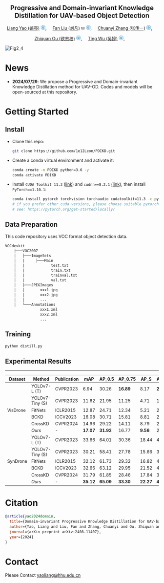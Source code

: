 <div align="center">

## Progressive and Domain-invariant Knowledge Distillation for UAV-based Object Detection

[Liang Yao (姚亮)](https://multimodality.group/author/%E5%A7%9A%E4%BA%AE/) 
<img src="assets/hhu_logo.png" alt="Logo" width="15">, &nbsp; &nbsp; 
[Fan Liu (刘凡)](https://multimodality.group/author/%E5%88%98%E5%87%A1/) ✉ 
<img src="assets/hhu_logo.png" alt="Logo" width="15">, &nbsp; &nbsp;
[Chuanyi Zhang (张传一)](https://ai.hhu.edu.cn/2023/0809/c17670a264073/page.htm) 
<img src="assets/hhu_logo.png" alt="Logo" width="15">, &nbsp; &nbsp; 

[Zhiquan Ou (欧志权)](https://multimodality.group/author/%E6%AC%A7%E5%BF%97%E6%9D%83/) 
<img src="assets/hhu_logo.png" alt="Logo" width="15">, &nbsp; &nbsp; 
[Ting Wu (吴婷)](https://multimodality.group/author/%E5%90%B4%E5%A9%B7/) 
<img src="assets/hhu_logo.png" alt="Logo" width="15">, &nbsp; &nbsp; 

</div>

![Fig2_4](https://github.com/user-attachments/assets/26aceea6-d277-4468-ba3d-39f6e268cc37)

# News

- **2024/07/29**: We propose a Progressive and Domain-invariant Knowledge Distillation method for UAV-OD. Codes and models will be open-sourced at this repository.

# Getting Started

## Install

- Clone this repo:

    ```bash
    git clone https://github.com/1e12Leon/PDIKD.git
    ```
- Create a conda virtual environment and activate it:

    ```bash
    conda create -n PDIKD python=3.6 -y
    conda activate PDIKD
    ```

- Install `CUDA Toolkit 11.3` ([link](https://developer.nvidia.com/cuda-11.3.0-download-archive)) and `cudnn==8.2.1` [(link)](https://developer.nvidia.com/rdp/cudnn-archive), then install `PyTorch==1.10.1`:

    ```bash
    conda install pytorch torchvision torchaudio cudatoolkit=11.3 -c pytorch -y
    # if you prefer other cuda versions, please choose suitable pytorch versions
    # see: https://pytorch.org/get-started/locally/
    ```
    
## Data Preparation
This code repository uses VOC format object detection data.
```
VOCdevkit
    ├───VOC2007
    │   ├───ImageSets
    │   |     ├───Main
    │   |            test.txt
    │   |            train.txt
    │   |            trainval.txt
    │   |            val.txt
    │   ├───JPEGImages
    │   │       xxx1.jpg
    │   │       xxx2.jpg
    │   │       ...
    │   └───Annotations
                xxx1.xml
                xxx2.xml
                ...
```

## Training

```bash
python distill.py
```
    
## Experimental Results

<table>  
    <thead>  
        <tr>  
            <th>Dataset</th>  
            <th>Method</th>  
            <th>Publication</th>  
            <th>mAP</th>  
            <th>AP_0.5</th>  
            <th>AP_0.75</th>  
            <th>AP_S</th>  
            <th>AP_M</th>  
            <th>AP_L</th>  
        </tr>  
    </thead>  
    <tbody>  
        <tr>  
            <td></td>  
            <td>YOLOv7-L (T)</td>  
            <td>CVPR2023</td>  
            <td>6.94</td>  
            <td>30.26</td>  
            <td><strong>16.89</strong></td>  
            <td>8.17</td>  
            <td><strong>26.90</strong></td>  
            <td><strong>42.41</strong></td>  
        </tr>  
        <tr>  
            <td></td>  
            <td>YOLOv7-Tiny (S)</td>  
            <td>CVPR2023</td>  
            <td>11.62</td>  
            <td>21.95</td>  
            <td>11.25</td>  
            <td>4.71</td>  
            <td>18.39</td>  
            <td>32.60</td>  
        </tr>  
        <tr>  
            <td>VisDrone</td>  
            <td>FitNets</td>  
            <td>ICLR2015</td>  
            <td>12.87</td>  
            <td>24.71</td>  
            <td>12.34</td>  
            <td>5.21</td>  
            <td>20.62</td>  
            <td>34.77</td>  
        </tr>  
        <tr>  
            <td></td>  
            <td>BCKD</td>  
            <td>ICCV2023</td>  
            <td>16.08</td>  
            <td>30.71</td>  
            <td>15.81</td>  
            <td>8.81</td>  
            <td>24.90</td>  
            <td>26.60</td>  
        </tr>  
        <tr>  
            <td></td>  
            <td>CrossKD</td>  
            <td>CVPR2024</td>  
            <td>14.96</td>  
            <td>29.22</td>  
            <td>14.11</td>  
            <td>8.79</td>  
            <td>23.77</td>  
            <td>24.54</td>  
        </tr>  
        <tr>  
            <td></td>  
            <td><em>Ours</em></td>  
            <td>-</td>  
            <td><strong>17.07</strong></td>  
            <td><strong>31.92</strong></td>  
            <td>16.77</td>  
            <td><strong>9.56</strong></td>  
            <td>25.90</td>  
            <td>38.98</td>  
        </tr>
<hr>
        <tr>  
            <td></td>  
            <td>YOLOv7-L (T)</td>  
            <td>CVPR2023</td>  
            <td>33.66</td>  
            <td>64.01</td>  
            <td>30.36</td>  
            <td>18.44</td>  
            <td>42.19</td>  
            <td><strong>40.97</strong></td>  
        </tr>  
        <tr>  
            <td></td>  
            <td>YOLOv7-Tiny (S)</td>  
            <td>CVPR2023</td>  
            <td>30.21</td>  
            <td>58.41</td>  
            <td>27.78</td>  
            <td>15.66</td>  
            <td>37.88</td>  
            <td>36.68</td>  
        </tr>  
        <tr>  
            <td>SynDrone</td>  
            <td>FitNets</td>  
            <td>ICLR2015</td>  
            <td>32.12</td>  
            <td>61.73</td>  
            <td>29.32</td>  
            <td>16.82</td>  
            <td>40.21</td>  
            <td>39.38</td>  
        </tr>  
        <tr>  
            <td></td>  
            <td>BCKD</td>  
            <td>ICCV2023</td>  
            <td>32.66</td>  
            <td>63.12</td>  
            <td>29.95</td>  
            <td>21.52</td>  
            <td>40.52</td>  
            <td>31.93</td>  
        </tr>  
        <tr>  
            <td></td>  
            <td>CrossKD</td>  
            <td>CVPR2024</td>  
            <td>31.79</td>  
            <td>61.85</td>  
            <td>28.46</td>  
            <td>17.84</td>  
            <td>39.53</td>  
            <td>30.88</td>  
        </tr>  
        <tr>  
            <td></td>  
            <td><em>Ours</em></td>  
            <td>-</td>  
            <td><strong>35.12</strong></td>  
            <td><strong>65.09</strong></td>  
            <td><strong>33.30</strong></td>  
            <td><strong>22.27</strong></td>  
            <td><strong>43.08</strong></td>  
            <td>36.51</td>  
        </tr>  
    </tbody>  
</table>

# Citation
```bibtex
@article{yao2024domain,
  title={Domain-invariant Progressive Knowledge Distillation for UAV-based Object Detection},
  author={Yao, Liang and Liu, Fan and Zhang, Chuanyi and Ou, Zhiquan and Wu, Ting},
  journal={arXiv preprint arXiv:2408.11407},
  year={2024}
}
```

# Contact
Please Contact yaoliang@hhu.edu.cn
